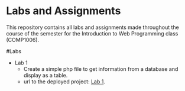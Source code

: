 # Labs and Assignments
This repository contains all labs and assignments made throughout the course of the semester
for the Introduction to Web Programming class (COMP1006).


#Labs
- Lab 1
	* Create a simple php file to get information from a database and display as a table.
	* url to the deployed project: [Lab 1](http://gc200350070.computerstudi.es/webProgramming/lab1/lab1.php). 


